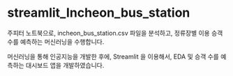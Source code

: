 # streamlit_Incheon_bus_station
주피터 노트북으로, incheon_bus_station.csv 파일을 분석하고, 정류장별 이용 승객 수를 예측하는 머신러닝을 수행합니다.

머신러닝을 통해 인공지능을 개발한 후에, Streamlit 을 이용해서, EDA 및 승객 수를 예측하는 대시보드 앱을 개발하였습니다.

